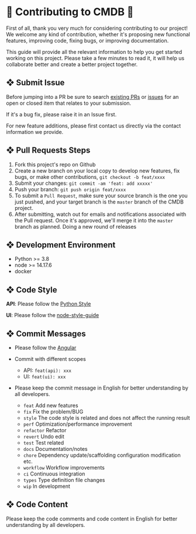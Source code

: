 # 🎉 Contributing to CMDB 🥳

First of all, thank you very much for considering contributing to our project! We welcome any kind of contribution, whether it's proposing new functional features, improving code, fixing bugs, or improving documentation.

This guide will provide all the relevant information to help you get started working on this project. Please take a few minutes to read it, it will help us collaborate better and create a better project together.

## ❖ Submit Issue

Before jumping into a PR be sure to search [existing PRs](https://github.com/veops/cmdb/pulls) or [issues](https://github.com/veops/cmdb/issues) for an open or closed item that relates to your submission.

If it's a bug fix, please raise it in an Issue first.

For new feature additions, please first contact us directly via the contact information we provide.

## ❖ Pull Requests Steps

1. Fork this project's repo on Github
2. Create a new branch on your local copy to develop new features, fix bugs, or make other contributions, `git checkout -b feat/xxxx`
3. Submit your changes: `git commit -am 'feat: add xxxxx'`
4. Push your branch: `git push origin feat/xxxx`
5. To submit a `Pull Request`, make sure your source branch is the one you just pushed, and your target branch is the `master` branch of the CMDB project.
6. After submitting, watch out for emails and notifications associated with the Pull request. Once it's approved, we'll merge it into the `master` branch as planned. Doing a new round of releases

## ❖ Development Environment
- Python >= 3.8
- node >= 14.17.6
- docker

## ❖ Code Style

**API**: Please follow the [Python Style](https://google.github.io/styleguide/pyguide.html)

**UI**: Please follow the [node-style-guide](https://github.com/felixge/node-style-guide)

## ❖ Commit Messages

+ Please follow the [Angular](https://github.com/conventional-changelog/conventional-changelog/tree/master/packages/conventional-changelog-angular)

+ Commit with different scopes
  - API: `feat(api): xxx`
  - UI: `feat(ui): xxx`

+ Please keep the commit message in English for better understanding by all developers.

  - `feat` Add new features
  - `fix` Fix the problem/BUG
  - `style` The code style is related and does not affect the running result
  - `perf` Optimization/performance improvement
  - `refactor` Refactor
  - `revert` Undo edit
  - `test` Test related
  - `docs` Documentation/notes
  - `chore` Dependency update/scaffolding configuration modification etc.
  - `workflow` Workflow improvements
  - `ci` Continuous integration
  - `types` Type definition file changes
  - `wip` In development

## ❖ Code Content

Please keep the code comments and code content in English for better understanding by all developers.